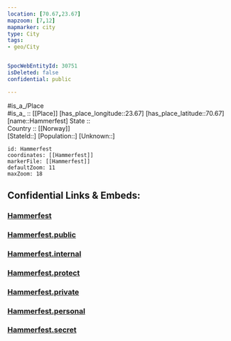```yaml
---
location: [70.67,23.67] 
mapzoom: [7,12] 
mapmarker: city 
type: City
tags:
- geo/City


SpocWebEntityId: 30751
isDeleted: false
confidential: public

---
```

#is_a_/Place  
#is_a_ :: [[Place]] 
[has_place_longitude::23.67] 
[has_place_latitude::70.67] 
[name::Hammerfest] 
State ::  
Country :: [[Norway]]  
[StateId::] 
[Population::] 
[Unknown::] 


```leaflet
id: Hammerfest
coordinates: [[Hammerfest]] 
markerFile: [[Hammerfest]] 
defaultZoom: 11 
maxZoom: 18
```


## Confidential Links & Embeds: 

### [Hammerfest](/_Standards/Earth/Continent/Europe/Europe~North/Norway/City/Hammerfest.md) 

### [Hammerfest.public](/_public/Earth/Continent/Europe/Europe~North/Norway/City/Hammerfest.public.md) 

### [Hammerfest.internal](/_internal/Earth/Continent/Europe/Europe~North/Norway/City/Hammerfest.internal.md) 

### [Hammerfest.protect](/_protect/Earth/Continent/Europe/Europe~North/Norway/City/Hammerfest.protect.md) 

### [Hammerfest.private](/_private/Earth/Continent/Europe/Europe~North/Norway/City/Hammerfest.private.md) 

### [Hammerfest.personal](/_personal/Earth/Continent/Europe/Europe~North/Norway/City/Hammerfest.personal.md) 

### [Hammerfest.secret](/_secret/Earth/Continent/Europe/Europe~North/Norway/City/Hammerfest.secret.md)


